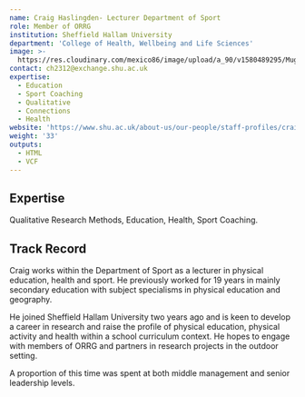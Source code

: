```yaml
---
name: Craig Haslingden- Lecturer Department of Sport
role: Member of ORRG
institution: Sheffield Hallam University
department: 'College of Health, Wellbeing and Life Sciences'
image: >-
  https://res.cloudinary.com/mexico86/image/upload/a_90/v1580489295/Mug%20Shots/Craig_Haslingden_dvvgyo.jpg
contact: ch2312@exchange.shu.ac.uk
expertise:
  - Education
  - Sport Coaching
  - Qualitative
  - Connections
  - Health
website: 'https://www.shu.ac.uk/about-us/our-people/staff-profiles/craig-haslingden'
weight: '33'
outputs:
  - HTML
  - VCF
---
```


## Expertise

Qualitative Research Methods, Education, Health, Sport Coaching.

## Track Record

Craig works within the Department of Sport as a lecturer in physical education, health and sport. He previously worked for 19 years in mainly secondary education with subject specialisms in physical education and geography. 

He joined Sheffield Hallam University two years ago and is keen to develop a career in research and raise the profile of physical education, physical activity and health within a school curriculum context. He hopes to engage with members of ORRG and partners in research projects in the outdoor setting.

A proportion of this time was spent at both middle management and senior leadership levels.